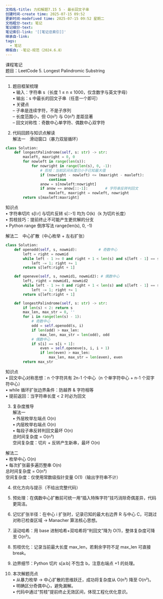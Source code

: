 ```yaml
---
文档名-title: 力扣解题7.15 5 - 最长回文子串
创建时间-create time: 2025-07-15 09:52
更新时间-modefived time: 2025-07-15 09:52 星期二
文档粗分-text: 笔记
笔记细分-text: 
笔记索引-link: '[[笔记总索引]]'
继承自-link: 
tags:
  - 笔记
模板自: -笔记-规范（2024.6.8）
---
```


课程笔记  
题目：LeetCode 5. Longest Palindromic Substring  
————————————————————  
1. 题目框架梳理  
• 输入：字符串 s（长度 1 ≤ n ≤ 1000，仅含数字与英文字母）  
• 输出：s 中最长的回文子串（任意一个即可）  
• 关键点  
  – 子串是连续字符，不是子序列  
  – 长度范围小，但 O(n²) 与 O(n³) 差距显著  
  – 回文对称性：奇数中心单字符、偶数中心双字符  

2. 代码回顾与知识点解读  
解法一　滑动窗口（暴力双层循环）  
```python
class Solution:
    def longestPalindrome(self, s: str) -> str:
        maxleft, maxright = 0, 0
        for nowleft in range(len(s)):
            for nowright in range(len(s), 0, -1):
                # 剪枝：当前区间长度已小于已知最大值
                if (nowright - nowleft) <= (maxright - maxleft):
                    continue
                anow = s[nowleft:nowright]
                if anow == anow[::-1]:        # 字符串反转判回文
                    maxleft, maxright = nowleft, nowright
        return s[maxleft:maxright]
```
知识点  
• 字符串切片 s[l:r] 与切片反转 s[::-1] 均为 O(k)（k 为切片长度）  
• 剪枝技巧：提前终止不可能产生更优解的分支  
• Python range 倒序写法 range(len(s), 0, -1)  

解法二　中心扩散（中心枚举 + 左右扩张）  
```python
class Solution:
    def openodd(self, s, nowmid):          # 奇数中心
        left = right = nowmid
        while left - 1 >= 0 and right + 1 < len(s) and s[left - 1] == s[right + 1]:
            left -= 1; right += 1
        return s[left:right + 1]

    def openeve(self, s, nowmid1, nowmid2): # 偶数中心
        left, right = nowmid1, nowmid2
        while left - 1 >= 0 and right + 1 < len(s) and s[left - 1] == s[right + 1]:
            left -= 1; right += 1
        return s[left:right + 1]

    def longestPalindrome(self, s: str) -> str:
        if len(s) < 2: return s
        max_len, max_str = 0, ''
        for i in range(len(s) - 1):
            # 奇数中心
            odd = self.openodd(s, i)
            if len(odd) > max_len:
                max_len, max_str = len(odd), odd
            # 偶数中心
            if s[i] == s[i + 1]:
                even = self.openeve(s, i, i + 1)
                if len(even) > max_len:
                    max_len, max_str = len(even), even
        return max_str
```
知识点  
• 回文中心对称思想：n 个字符共有 2n-1 个中心（n 个单字符中心 + n-1 个双字符中心）  
• while 循环扩张边界条件：防越界 & 字符相等  
• 提前返回：当字符串长度 < 2 时必为回文  

3. 复杂度推导  
解法一  
• 外层枚举左端点 O(n)  
• 内层枚举右端点 O(n)  
• 每段子串反转判回文最坏 O(n)  
总时间复杂度 = O(n³)  
空间复杂度：切片 + 反转产生新串，最坏 O(n)  

解法二  
• 枚举中心 O(n)  
• 每次扩张最多遍历整串 O(n)  
总时间复杂度 = O(n²)  
空间复杂度：仅使用常数级指针变量 O(1)（输出字符串不计）  

4. 优化方向与提示（不给出完整代码）  
5. 预处理：在偶数中心扩散前可统一用“插入特殊字符”技巧消除奇偶差异，代码更简洁。  
6. 记忆扩张半径：在中心 i 扩张时，记录已知的最大右边界 R 与中心 C，可跳过对称已检查区域 → Manacher 算法核心思想。  
7. 滚动哈希：用 base 进制哈希+双哈希将“判回文”降为 O(1)，整体复杂度可降至 O(n²)。  
8. 剪枝优化：记录当前最大长度 max_len，若剩余字符不足 max_len 可直接 break。  
9. 边界细节：Python 切片 s[a:b] 不包含 b，注意右端点 +1 的处理。  

10. 本次解题亮点  
• 从暴力枚举 → 中心扩散的思维跃迁，成功将复杂度从 O(n³) 降至 O(n²)。  
• 明确区分奇偶中心，避免漏解。  
• 代码中通过“剪枝”提前终止无效区间，体现工程化优化意识。